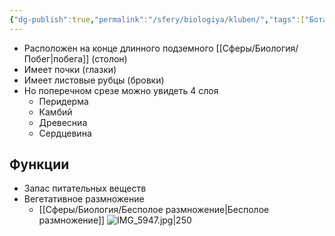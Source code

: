 ```yaml
---
{"dg-publish":true,"permalink":"/sfery/biologiya/kluben/","tags":["Ботаника"]}
---
```


- Расположен на конце длинного подземного [[Сферы/Биология/Побег\|побега]] (столон)
- Имеет почки (глазки)
- Имеет листовые рубцы (бровки)
- Но поперечном срезе можно увидеть 4 слоя
	- Перидерма
	- Камбий
	- Древесниа
	- Сердцевина
## Функции
- Запас питательных веществ
- Вегетативное размножение
	- [[Сферы/Биология/Бесполое размножение\|Бесполое размножение]]
![IMG_5947.jpg|250](/img/user/%D0%90%D1%80%D1%85%D0%B8%D0%B2/%D0%9A%D1%8D%D1%88/IMG_5947.jpg)